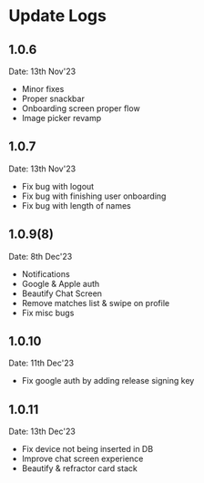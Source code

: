 # Update Logs

## 1.0.6
Date: 13th Nov'23
- Minor fixes
- Proper snackbar
- Onboarding screen proper flow
- Image picker revamp

## 1.0.7
Date: 13th Nov'23
- Fix bug with logout
- Fix bug with finishing user onboarding
- Fix bug with length of names

## 1.0.9(8)
Date: 8th Dec'23
- Notifications
- Google & Apple auth
- Beautify Chat Screen
- Remove matches list & swipe on profile
- Fix misc bugs

## 1.0.10
Date: 11th Dec'23
- Fix google auth by adding release signing key

## 1.0.11
Date: 13th Dec'23
- Fix device not being inserted in DB
- Improve chat screen experience
- Beautify & refractor card stack